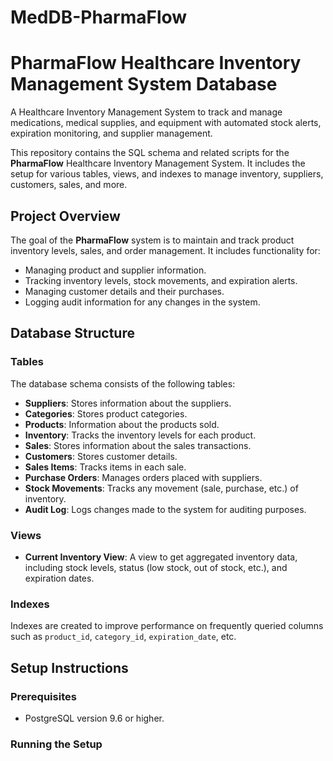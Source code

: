 # MedDB-PharmaFlow
# PharmaFlow Healthcare Inventory Management System Database

A Healthcare Inventory Management System to track and manage medications, medical supplies, and equipment with automated stock alerts, expiration monitoring, and supplier management.

This repository contains the SQL schema and related scripts for the **PharmaFlow** Healthcare Inventory Management System. It includes the setup for various tables, views, and indexes to manage inventory, suppliers, customers, sales, and more.

## Project Overview

The goal of the **PharmaFlow** system is to maintain and track product inventory levels, sales, and order management. It includes functionality for:
- Managing product and supplier information.
- Tracking inventory levels, stock movements, and expiration alerts.
- Managing customer details and their purchases.
- Logging audit information for any changes in the system.

## Database Structure

### Tables
The database schema consists of the following tables:
- **Suppliers**: Stores information about the suppliers.
- **Categories**: Stores product categories.
- **Products**: Information about the products sold.
- **Inventory**: Tracks the inventory levels for each product.
- **Sales**: Stores information about the sales transactions.
- **Customers**: Stores customer details.
- **Sales Items**: Tracks items in each sale.
- **Purchase Orders**: Manages orders placed with suppliers.
- **Stock Movements**: Tracks any movement (sale, purchase, etc.) of inventory.
- **Audit Log**: Logs changes made to the system for auditing purposes.

### Views
- **Current Inventory View**: A view to get aggregated inventory data, including stock levels, status (low stock, out of stock, etc.), and expiration dates.

### Indexes
Indexes are created to improve performance on frequently queried columns such as `product_id`, `category_id`, `expiration_date`, etc.

## Setup Instructions

### Prerequisites
- PostgreSQL version 9.6 or higher.

### Running the Setup


